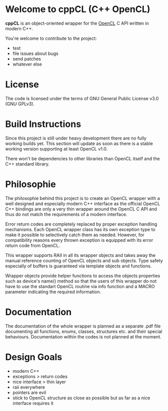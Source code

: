 Welcome to cppCL (C++ OpenCL)
=============================

**cppCL** is an object-oriented wrapper for the [OpenCL](http://www.khronos.org/opencl/) C API written in modern C++.

You're welcome to contribute to the project:
* test
* file issues about bugs
* send patches
* whatever else

License
=======

The code is licensed under the terms of GNU General Public License v3.0 (GNU GPLv3).

Build Instructions
==================

Since this project is still under heavy development there are no fully working builds yet.
This section will update as soon as there is a stable working version supporting at least OpenCL v1.0.

There won't be dependencies to other libraries than OpenCL itself and the C++ standard library.

Philosophie
===========

The philosophie behind this project is to create an OpenCL wrapper with a well designed and especially modern C++ interface as the official OpenCL C++ bindings are only a very thin wrapper around the OpenCL C API and thus do not match the requirements of a modern interface.

Error return codes are completely replaced by proper exception handling mechanisms.
Each OpenCL wrapper class has its own exception type to make it possible to selectively catch them as needed.
However, for compatibility reasons every thrown exception is equipped with its error return code from OpenCL.

This wrapper supports RAII in all its wrapper objects and takes away the manual reference counting of OpenCL objects and sub objects. Type safety especially of buffers is guaranteed via template objects and functions.

Wrapper objects provide helper functions to access the objects properties such as device's name() method so that the users of this wrapper do not have to use the standart OpenCL routine via info function and a MACRO parameter indicating the required information.

Documentation
=============

The documentation of the whole wrapper is planned as a separate .pdf file documenting all functions, enums, classes, structures etc. and their special behaviours. Documentation within the codes is not planned at the moment.

Design Goals
============

* modern C++
* exceptions > return codes
* nice interface > thin layer
* raii everywhere
* pointers are evil
* stick to OpenCL structure as close as possible but as far as a nice interface requires it
